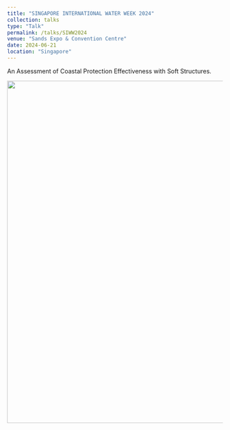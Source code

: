 ```yaml
---
title: "SINGAPORE INTERNATIONAL WATER WEEK 2024"
collection: talks
type: "Talk"
permalink: /talks/SIWW2024
venue: "Sands Expo & Convention Centre"
date: 2024-06-21
location: "Singapore"
---
```


An Assessment of Coastal Protection Effectiveness with Soft Structures.

<div align=center><img src="http://huzhengyu.github.io/images/SIWW2024.jpg" width = 800></div>